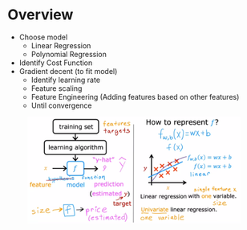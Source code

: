 # Overview

* Choose model 
  * Linear Regression
  * Polynomial Regression
* Identify Cost Function
* Gradient decent (to fit model)
  * Identify learning rate
  * Feature scaling
  * Feature Engineering (Adding features based on other features)
  * Until convergence
  
<figure>
    <img src="./slides/2_function_terms.png" style="width:1000px;" >
</figure>